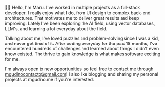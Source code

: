👋🏻 Hello, I'm Manu. I've worked in multiple projects as a full-stack developer. I really enjoy what I do, from UI design to complex back-end architectures. That motivates me to deliver great results and keep improving. Lately I've been exploring the AI field, using vector databases, LLM's, and learning a lot everyday about the field.

Talking about me, I've loved puzzles and problem-solving since I was a kid, and never got tired of it. After coding everyday for the past 18 months, I've encountered hundreds of challenges and learned about things I didn't even know existed. The thrive to gain knowledge is what makes software exciting for me.

I'm always open to new opportunities, so feel free to contact me through mgudinocontacto@gmail.com! I also like blogging and sharing my personal projects at mgudino.me if you're interested.
